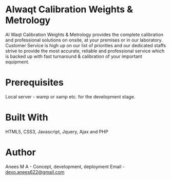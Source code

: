 # Alwaqt Calibration Weights & Metrology

Al Waqt Calibration Weights & Metrology provides the complete calibration and professional solutions on onsite, at your premises or in our laboratory. Customer Service is high up on our list of priorities and our dedicated staffs strive to provide the most accurate, reliable and professional service which is backed up with fast turnaround & calibration of your important equipment.

# Prerequisites

Local server - wamp or xamp etc. for the development stage.

# Built With

HTML5, CSS3, Javascript, Jquery, Ajax and PHP

# Author

Anees M A - Concept, development, deployment
Email - devo.anees622@gmail.com
